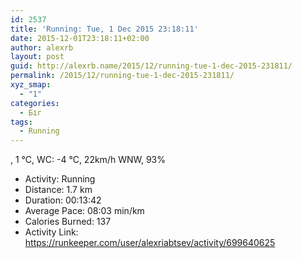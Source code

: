 ```yaml
---
id: 2537
title: 'Running: Tue, 1 Dec 2015 23:18:11'
date: 2015-12-01T23:18:11+02:00
author: alexrb
layout: post
guid: http://alexrb.name/2015/12/running-tue-1-dec-2015-231811/
permalink: /2015/12/running-tue-1-dec-2015-231811/
xyz_smap:
  - "1"
categories:
  - Біг
tags:
  - Running
---
```

, 1 &deg;C, WC: -4 &deg;C, 22km/h WNW, 93%

<ul class="rk-list">
  <li class="rk-activity">
    Activity: Running
  </li>
  <li class="rk-distance">
    Distance: 1.7 km
  </li>
  <li class="rk-duration">
    Duration: 00:13:42
  </li>
  <li class="rk-avg-pace">
    Average Pace: 08:03 min/km
  </li>
  <li class="rk-calories">
    Calories Burned: 137
  </li>
  <li class="rk-activity-link">
    Activity Link: <a href="https://runkeeper.com/user/alexriabtsev/activity/699640625">https://runkeeper.com/user/alexriabtsev/activity/699640625</a>
  </li>
</ul>